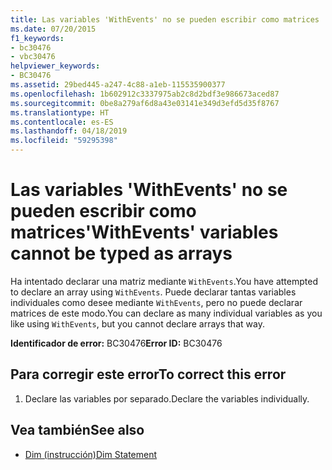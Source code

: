 ```yaml
---
title: Las variables 'WithEvents' no se pueden escribir como matrices
ms.date: 07/20/2015
f1_keywords:
- bc30476
- vbc30476
helpviewer_keywords:
- BC30476
ms.assetid: 29bed445-a247-4c88-a1eb-115535900377
ms.openlocfilehash: 1b602912c3337975ab2c8d2bdf3e986673aced87
ms.sourcegitcommit: 0be8a279af6d8a43e03141e349d3efd5d35f8767
ms.translationtype: HT
ms.contentlocale: es-ES
ms.lasthandoff: 04/18/2019
ms.locfileid: "59295398"
---
```

# <a name="withevents-variables-cannot-be-typed-as-arrays"></a><span data-ttu-id="bfe85-102">Las variables 'WithEvents' no se pueden escribir como matrices</span><span class="sxs-lookup"><span data-stu-id="bfe85-102">'WithEvents' variables cannot be typed as arrays</span></span>
<span data-ttu-id="bfe85-103">Ha intentado declarar una matriz mediante `WithEvents`.</span><span class="sxs-lookup"><span data-stu-id="bfe85-103">You have attempted to declare an array using `WithEvents`.</span></span> <span data-ttu-id="bfe85-104">Puede declarar tantas variables individuales como desee mediante `WithEvents`, pero no puede declarar matrices de este modo.</span><span class="sxs-lookup"><span data-stu-id="bfe85-104">You can declare as many individual variables as you like using `WithEvents`, but you cannot declare arrays that way.</span></span>  
  
 <span data-ttu-id="bfe85-105">**Identificador de error:** BC30476</span><span class="sxs-lookup"><span data-stu-id="bfe85-105">**Error ID:** BC30476</span></span>  
  
## <a name="to-correct-this-error"></a><span data-ttu-id="bfe85-106">Para corregir este error</span><span class="sxs-lookup"><span data-stu-id="bfe85-106">To correct this error</span></span>  
  
1. <span data-ttu-id="bfe85-107">Declare las variables por separado.</span><span class="sxs-lookup"><span data-stu-id="bfe85-107">Declare the variables individually.</span></span>  
  
## <a name="see-also"></a><span data-ttu-id="bfe85-108">Vea también</span><span class="sxs-lookup"><span data-stu-id="bfe85-108">See also</span></span>

- [<span data-ttu-id="bfe85-109">Dim (instrucción)</span><span class="sxs-lookup"><span data-stu-id="bfe85-109">Dim Statement</span></span>](../../visual-basic/language-reference/statements/dim-statement.md)

